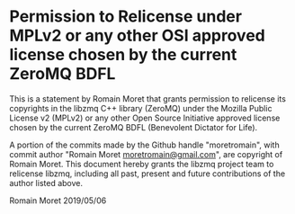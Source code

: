 # Permission to Relicense under MPLv2 or any other OSI approved license chosen by the current ZeroMQ BDFL

This is a statement by Romain Moret that grants permission to
relicense its copyrights in the libzmq C++ library (ZeroMQ) under the
Mozilla Public License v2 (MPLv2) or any other Open Source Initiative
approved license chosen by the current ZeroMQ BDFL (Benevolent
Dictator for Life).

A portion of the commits made by the Github handle "moretromain", with
commit author "Romain Moret <moretromain@gmail.com>", are
copyright of Romain Moret.  This document hereby grants the libzmq
project team to relicense libzmq, including all past, present and
future contributions of the author listed above.

Romain Moret
2019/05/06
